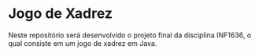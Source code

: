 # Jogo de Xadrez
Neste repositório será desenvolvido o projeto  final da disciplina INF1636,  o qual consiste em um jogo de xadrez em Java.
